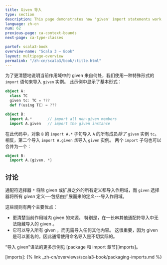 ```yaml
---
title: Given 导入
type: section
description: This page demonstrates how 'given' import statements work in Scala 3.
language: zh-cn
num: 62
previous-page: ca-context-bounds
next-page: ca-type-classes

partof: scala3-book
overview-name: "Scala 3 — Book"
layout: multipage-overview
permalink: "/zh-cn/scala3/book/:title.html"
---
```



为了更清楚地说明当前作用域中的 given 来自何处，我们使用一种特殊形式的 `import` 语句来导入 `given` 实例。
此示例中显示了基本形式：

```scala
object A:
  class TC
  given tc: TC = ???
  def f(using TC) = ???

object B:
  import A.*       // import all non-given members
  import A.given   // import the given instance
```

在此代码中，对象 `B` 的 `import A.*` 子句导入 `A` 的所有成员*除了* `given` 实例 `tc`。
相反，第二个导入 `import A.given` *仅*导入 `given` 实例。
两个 `import` 子句也可以合并为一个：

```scala
object B:
  import A.{given, *}
```

## 讨论

通配符选择器 `*` 将除 given 或扩展之外的所有定义都导入作用域，而 `given` 选择器将所有 *given* 定义---包括由扩展而来的定义---导入作用域。

这些规则有两个主要优点：

- 更清楚当前作用域内 given 的来源。
  特别是，在一长串其他通配符导入中无法隐藏导入的 given 。
- 它可以导入所有 given ，而无需导入任何其他内容。
  这很重要，因为 given 是可以匿名的，因此通常使用命名导入是不切实际的。

“导入 given”语法的更多示例见 [package 和 import 章节][imports]。


[imports]: {% link _zh-cn/overviews/scala3-book/packaging-imports.md %}
